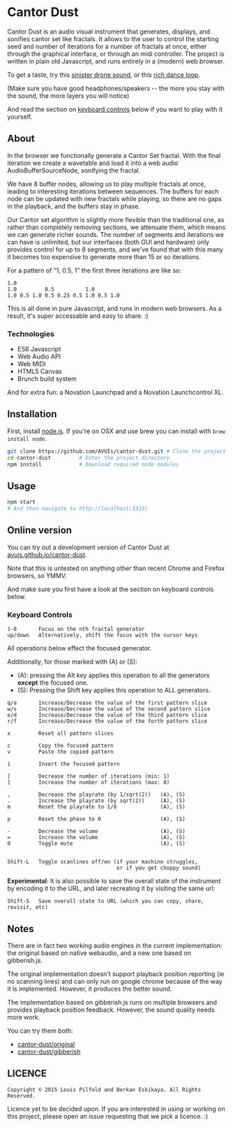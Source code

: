 Cantor Dust
===========

Cantor Dust is an audio visual instrument that generates, displays, and
sonifies cantor set like fractals. It allows to the user to control the
starting seed and number of iterations for a number of fractals at once, either
through the graphical interface, or through an midi controller. The project is
written in plain old Javascript, and runs entirely in a (modern) web browser.

To get a taste, try this [sinister drone sound](http://avuis.github.io/cantor-dust/#STATE:%5B%7B%22iterations%22:7,%22pattern%22:%5B0.4099999999999999,0.8600000000000003,0.6200000000000001,0.5%5D,%22amp%22:4.000000000000001,%22pitch%22:0.015624999999999993,%22phase%22:9688.99075944447%7D,%7B%22iterations%22:7,%22pattern%22:%5B0.5,0.5,0.8000000000000003,0.5%5D,%22amp%22:3.6000000000000007,%22pitch%22:0.011048543456039799,%22phase%22:13447.077559855532%7D,%7B%22iterations%22:7,%22pattern%22:%5B0.5,0.5,0.19999999999999973,0.5%5D,%22amp%22:3.8000000000000008,%22pitch%22:0.0220970869120796,%22phase%22:6193.946044006462%7D,%7B%22iterations%22:7,%22pattern%22:%5B0.5,0.5,0.8000000000000003,0.5%5D,%22amp%22:3.4000000000000006,%22pitch%22:0.015624999999999993,%22phase%22:10979.765624999998%7D%5D), or this [rich dance loop](http://avuis.github.io/cantor-dust/#STATE:%5B%7B%22iterations%22:7,%22pattern%22:%5B0.8300000000000003,0.5,0.3799999999999999,0.47%5D,%22amp%22:0,%22phase%22:2560%7D,%7B%22iterations%22:7,%22pattern%22:%5B0.8900000000000003,0,0.2899999999999998,0%5D,%22amp%22:0,%22phase%22:2560%7D,%7B%22iterations%22:7,%22pattern%22:%5B0.33000000000000007,0.7500000000000004,0.33000000000000007,0.33000000000000007%5D,%22amp%22:0,%22phase%22:2560%7D,%7B%22iterations%22:7,%22pattern%22:%5B0.9200000000000004,0.43999999999999995,0.8000000000000003,0.31999999999999984%5D,%22amp%22:0,%22pitch%22:0.125,%22phase%22:2560%7D,%7B%22iterations%22:7,%22pattern%22:%5B0.8600000000000003,0.3600000000000001,0.30000000000000004,0.56%5D,%22amp%22:0,%22phase%22:2560%7D,%7B%22iterations%22:7,%22pattern%22:%5B0,0.1399999999999998,0,0.5%5D,%22amp%22:0,%22phase%22:2560%7D,%7B%22iterations%22:7,%22pattern%22:%5B0.09,0.2299999999999998,0.10999999999999979,0.31999999999999984%5D,%22amp%22:0,%22phase%22:2560%7D,%7B%22iterations%22:7,%22pattern%22:%5B0.5,0.6200000000000001,0.31999999999999984,0.43999999999999995%5D,%22amp%22:0,%22pitch%22:0.49999999999999983,%22phase%22:10067.999999999998%7D%5D).

(Make sure you have good headphones/speakers -- the more you stay with the sound, the more layers you will notice)

And read the section on [keyboard controls](#keyboard-controls) below if you want to play with it yourself.

## About

In the browser we functionally generate a Cantor Set fractal. With the final
iteration we create a wavetable and load it into a web audio
AudioBufferSourceNode, sonifying the fractal.

We have 8 buffer nodes, allowing us to play multiple fractals at once, leading
to interesting iterations between sequences. The buffers for each node can be
updated with new fractals while playing, so there are no gaps in the playback,
and the buffers stay in phase.

Our Cantor set algorithm is slightly more flexible than the traditional one, as
rather than completely removing sections, we attenuate them, which means we can
generate richer sounds. The number of segments and iterations we can have is
unlimited, but our interfaces (both GUI and hardware) only provides control for
up to 8 segments, and we've found that with this many it becomes too expensive
to generate more than 15 or so iterations.

For a pattern of “1, 0.5, 1” the first three iterations are like so:

```
1.0
1.0         0.5          1.0
1.0 0.5 1.0 0.5 0.25 0.5 1.0 0.5 1.0
```

This is all done in pure Javascript, and runs in modern web browsers. As a
result, it's super accessable and easy to share. :)


### Technologies

* ES6 Javascript
* Web Audio API
* Web MIDI
* HTML5 Canvas
* Brunch build system

And for extra fun: a Novation Launchpad and a Novation Launchcontrol XL.


## Installation

First, install [node.js](https://nodejs.org/). If you're on OSX and use brew
you can install with `brew install node`.

```sh
git clone https://github.com/AVUIs/cantor-dust.git # Clone the project
cd cantor-dust         # Enter the project directory
npm install            # Download required node modules
```


## Usage

```sh
npm start
# And then navigate to http://localhost:3333/
```

## Online version

You can try out a development version of Cantor Dust at [avuis.github.io/cantor-dust](http://avuis.github.io/cantor-dust/).

Note that this is untested on anything other than recent Chrome and Firefox browsers, so YMMV.

And make sure you first have a look at the section on keyboard controls below.


### Keyboard Controls

```
1-8       Focus on the nth fractal generator
up/down   Alternatively, shift the focus with the cursor keys
```

All operations below effect the focused generator.

Additionally, for those marked with (A) or (S): 

* (A): pressing the Alt key applies this operation to all the generators **except** the focused one.
* (S): Pressing the Shift key applies this operation to ALL generators.

```
q/a       Increase/Decrease the value of the first pattern slice
w/s       Increase/Decrease the value of the second pattern slice
e/d       Increase/Decrease the value of the third pattern slice
r/f       Increase/Decrease the value of the forth pattern slice

x         Reset all pattern slices

c         Copy the focused pattern
v         Paste the copied pattern

i         Invert the focused pattern

[         Decrease the number of iterations (min: 1)
]         Increase the number of iterations (max: 8)

,         Decrease the playrate (by 1/sqrt(2))   (A), (S)
.         Increase the playrate (by sqrt(2))     (A), (S)
m         Reset the playrate to 1/8              (A), (S)

p         Reset the phase to 0                   (A), (S)

-         Decrease the volume                    (A), (S)
=         Increase the volume                    (A), (S)
0         Toggle mute                            (A), (S)


Shift-L   Toggle scanlines off/on (if your machine struggles,
                                   or if you get choppy sound)

```

**Experimental**: It is also possible to save the overall state of the instrument by encoding it to the URL, and later recreating it by visiting the same url:

```
Shift-S   Save overall state to URL (which you can copy, share, revisit, etc)
```

## Notes

There are in fact two working audio engines in the current implementation: the original based on native webaudio, and a new one based on gibberish.js.

The original implementation doesn't support playback position reporting (ie no scanning lines) and can only run on google chrome because of the way it is implemented. However, it produces the better sound.

The implementation based on gibberish.js runs on multiple browsers and provides playback position feedback. However, the sound quality needs more work.

You can try them both:

* [cantor-dust/original](http://avuis.github.io/cantor-dust/original)
* [cantor-dust/gibberish](http://avuis.github.io/cantor-dust/)



## LICENCE

```
Copyright © 2015 Louis Pilfold and Berkan Eskikaya. All Rights Reserved.
```

Licence yet to be decided upon. If you are interested in using or working on
this project, please open an issue requesting that we pick a licence. :)
